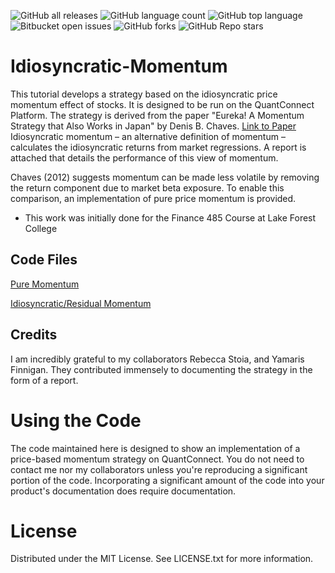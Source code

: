 ![GitHub all releases](https://img.shields.io/github/downloads/KobAmoah/Idiosyncratic-Momentum/total)
![GitHub language count](https://img.shields.io/github/languages/count/KobAmoah/Idiosyncratic-Momentum) 
![GitHub top language](https://img.shields.io/github/languages/top/KobAmoah/Idiosyncratic-Momentum?color=yellow) 
![Bitbucket open issues](https://img.shields.io/bitbucket/issues/KobAmoah/Idiosyncratic-Momentum)
![GitHub forks](https://img.shields.io/github/forks/KobAmoah/Idiosyncratic-Momentum?style=social)
![GitHub Repo stars](https://img.shields.io/github/stars/KobAmoah/Idiosyncratic-Momentum?style=social)

# Idiosyncratic-Momentum
  This tutorial develops a strategy based on the idiosyncratic price momentum effect of stocks. It is designed to be run on the QuantConnect Platform. The strategy is derived from the paper "Eureka! A Momentum Strategy that Also Works in Japan" by Denis B. Chaves. [Link to Paper](https://papers.ssrn.com/sol3/papers.cfm?abstract_id=1982100) Idiosyncratic momentum – an alternative definition of momentum – calculates the idiosyncratic returns from market regressions. A report is attached that details the performance of this view of momentum.
  
  Chaves (2012) suggests momentum can be made less volatile by removing the return component due to market beta exposure. To enable this comparison, an implementation of pure price momentum is provided.
 
* This work was initially done for the Finance 485 Course at Lake Forest College

## Code Files
[Pure Momentum](https://github.com/KobAmoah/Residual-Momentum/blob/main/Code/PureMomentum.py)

[Idiosyncratic/Residual Momentum](https://github.com/KobAmoah/Residual-Momentum/blob/main/Code/ResidualMomentum.py)


## Credits
I am incredibly grateful to my collaborators Rebecca Stoia, and Yamaris Finnigan. They contributed immensely to documenting the strategy in the form of a report.

# Using the Code
The code maintained here is designed to show an implementation of a price-based momentum strategy on QuantConnect. You do not need to contact me nor my collaborators unless you're reproducing a significant portion of the code. Incorporating a significant amount of the code into your product's documentation does require documentation.

# License
Distributed under the MIT License. See LICENSE.txt for more information.
